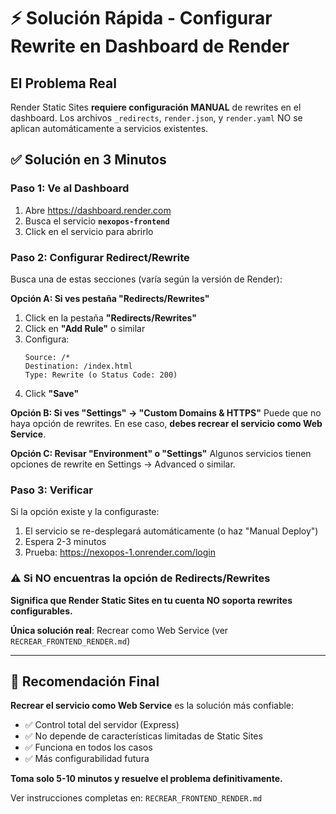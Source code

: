 # ⚡ Solución Rápida - Configurar Rewrite en Dashboard de Render

## El Problema Real
Render Static Sites **requiere configuración MANUAL** de rewrites en el dashboard.
Los archivos `_redirects`, `render.json`, y `render.yaml` NO se aplican automáticamente a servicios existentes.

## ✅ Solución en 3 Minutos

### Paso 1: Ve al Dashboard
1. Abre https://dashboard.render.com
2. Busca el servicio **`nexopos-frontend`**
3. Click en el servicio para abrirlo

### Paso 2: Configurar Redirect/Rewrite

Busca una de estas secciones (varía según la versión de Render):

**Opción A: Si ves pestaña "Redirects/Rewrites"**
1. Click en la pestaña **"Redirects/Rewrites"**
2. Click en **"Add Rule"** o similar
3. Configura:
   ```
   Source: /*
   Destination: /index.html
   Type: Rewrite (o Status Code: 200)
   ```
4. Click **"Save"**

**Opción B: Si ves "Settings" → "Custom Domains & HTTPS"**
Puede que no haya opción de rewrites. En ese caso, **debes recrear el servicio como Web Service**.

**Opción C: Revisar "Environment" o "Settings"**
Algunos servicios tienen opciones de rewrite en Settings → Advanced o similar.

### Paso 3: Verificar

Si la opción existe y la configuraste:
1. El servicio se re-desplegará automáticamente (o haz "Manual Deploy")
2. Espera 2-3 minutos
3. Prueba: https://nexopos-1.onrender.com/login

### ⚠️ Si NO encuentras la opción de Redirects/Rewrites

**Significa que Render Static Sites en tu cuenta NO soporta rewrites configurables.**

**Única solución real**: Recrear como Web Service (ver `RECREAR_FRONTEND_RENDER.md`)

---

## 🎯 Recomendación Final

**Recrear el servicio como Web Service** es la solución más confiable:
- ✅ Control total del servidor (Express)
- ✅ No depende de características limitadas de Static Sites
- ✅ Funciona en todos los casos
- ✅ Más configurabilidad futura

**Toma solo 5-10 minutos y resuelve el problema definitivamente.**

Ver instrucciones completas en: `RECREAR_FRONTEND_RENDER.md`
